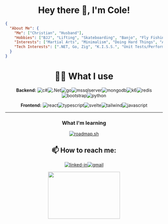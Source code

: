<!--
**williycole/williycole** is a ✨ _special_ ✨ repository because its `README.md` (this file) appears on your GitHub profile. 
-->

<div align="center">
  
#  Hey there 👋, I'm Cole! 

</div>

```json
{
  "About Me": {
    "Me": ["Christian", "Husband"],
    "Hobbies": ["BJJ", "Lifting", "Skateboarding", "Banjo", "Fly Fishing", "Backpacking", "Gunpla"],
    "Interests": ["Martial Arts", "Minimalism", "Doing Hard Things", "Anime (mostly Gundam)", "Rpgs/Board Games"],
    "Tech Interests": [".NET, Go, Zig", "K.I.S.S.", "Unit Tests/Performance Testing", "Svelte", "Embedded/Systems Programming", "AI", "VR"]
  }
}
```

<div align="center">
  
# 👨‍💻 What I use
  
**Backend:** ![c#](https://img.shields.io/badge/C%23-239120?style=for-the-badge&logo=c-sharp&logoColor=white)![.Net](https://img.shields.io/badge/.NET-5C2D91?style=for-the-badge&logo=.net&logoColor=white)![go](https://img.shields.io/badge/Go-00ADD8.svg?style=for-the-badge&logo=Go&logoColor=white)![mssqlserver](https://img.shields.io/badge/Microsoft%20SQL%20Server-CC2927?style=for-the-badge&logo=microsoft%20sql%20server&logoColor=white)![mongodb](https://img.shields.io/badge/MongoDB-4EA94B?style=for-the-badge&logo=mongodb&logoColor=white)![k6](https://img.shields.io/badge/k6-7D64FF.svg?style=for-the-badge&logo=k6&logoColor=white)![redis](https://img.shields.io/badge/redis-%23DD0031.svg?&style=for-the-badge&logo=redis&logoColor=white)![bootstrap](https://img.shields.io/badge/Bootstrap-563D7C?style=for-the-badge&logo=bootstrap&logoColor=white)![python](https://img.shields.io/badge/Python-3776AB?style=for-the-badge&logo=python&logoColor=white)

**Frontend:** ![react](https://img.shields.io/badge/React-20232A?style=for-the-badge&logo=react&logoColor=61DAFB)![typescript](https://img.shields.io/badge/TypeScript-007ACC?style=for-the-badge&logo=typescript&logoColor=white)![svelte](https://img.shields.io/badge/Svelte-FF3E00.svg?style=for-the-badge&logo=Svelte&logoColor=white)![tailwind](https://img.shields.io/badge/Tailwind_CSS-38B2AC?style=for-the-badge&logo=tailwind-css&logoColor=white)![javascript](https://img.shields.io/badge/JavaScript-323330?style=for-the-badge&logo=javascript&logoColor=F7DF1E)

---

<!-- turned this off for now and made that repo private
### *See what I'm Building* [100 Projects of Code](https://github.com/williycole/100-Projects-of-Code-TOC/tree/main) 
-->

### What I'm learning 

[![roadmap.sh](https://api.roadmap.sh/v1-badge/tall/643ea604e2725773749150ba?variant=dark&roadmaps=aspnet-core%2Cgolang%2Ccomputer-science%2Cbackend)](https://roadmap.sh)

## 📫 How to reach me: 
[![linked-in](https://img.shields.io/badge/Linked_In-0077B5?style=for-the-badge&logo=LinkedIn&logoColor=white)](https://www.linkedin.com/in/cole-boren-4b0b3a50/)[![gmail](https://img.shields.io/badge/Gmail-D14836?style=for-the-badge&logo=Gmail&logoColor=white)](mailto:https://william.cole.boren@gmail.com)

<img src ="https://c.tenor.com/j7Dlyf-gbPIAAAAC/kamille-bidan-z-gundam.gif" width="230" height="150"/>

</div>
